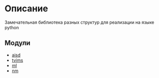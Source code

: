 # Описание

Замечательная библиотека разных структур для реализации на языке python

## Модули

* [aisd](https://github.com/Ackrome/matplobblib/tree/master/matplobblib/aisd)
* [tvims](https://github.com/Ackrome/matplobblib/tree/master/matplobblib/tvims#readme)
* [ml](https://github.com/Ackrome/matplobblib/tree/master/matplobblib/ml#readme)
* [nm](https://github.com/Ackrome/matplobblib/tree/master/matplobblib/nm#readme)
